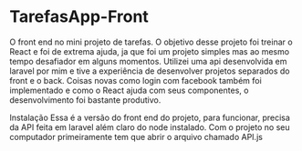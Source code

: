 # TarefasApp-Front

O front end no mini projeto de tarefas. O objetivo desse projeto foi treinar o React e foi de extrema ajuda, ja que foi um projeto simples mas ao mesmo tempo desafiador em alguns momentos. Utilizei uma api desenvolvida em laravel por mim e tive a experiência de desenvolver projetos separados do front e o back. Coisas novas como login com facebook também foi implementado e como o React ajuda com seus componentes, o desenvolvimento foi bastante produtivo.

Instalação
  Essa é a versão do front end do projeto, para funcionar, precisa da API feita em laravel além claro do node instalado. 
  Com o projeto no seu computador primeiramente tem que abrir o arquivo chamado API.js 
